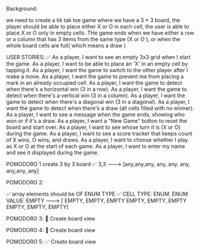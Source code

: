 Background:

we need to create a tik tak toe game where we have a 3 * 3 board, 
the player should be able to place either  X or  O  in each cell, the user is able 
to place X or O only in empty cells. THe game ends when we have either a row or a column that has 
3 items from the same type (X or O ), or when the whole board cells are full( which means a draw )

USER STORIES:
✅ As a player, I want to see an empty 3x3 grid when I start the game.
As a player, I want to be able to place an 'X' in an empty cell by tapping it.
As a player, I want the game to switch to the other player after I make a move.
As a player, I want the game to prevent me from placing a mark in an already occupied cell.
As a player, I want the game to detect when there's a horizontal win (3 in a row).
As a player, I want the game to detect when there's a vertical win (3 in a column).
As a player, I want the game to detect when there's a diagonal win (3 in a diagonal).
As a player, I want the game to detect when there's a draw (all cells filled with no winner).
As a player, I want to see a message when the game ends, showing who won or if it's a draw.
As a player, I want a "New Game" button to reset the board and start over.
As a player, I want to see whose turn it is (X or O) during the game.
As a player, I want to see a score tracker that keeps count of X wins, O wins, and draws.
As a player, I want to choose whether I play as X or O at the start of each game.
As a player, I want to enter my name and see it displayed during the game.

POMODORO 1
create 3 by 3 board
  ✅ 3,3 ---> [any,any,any,
            any, any, any,
            any,any, any]

POMODORO 2:

✅ array elements should be OF ENUM TYPE
    ✅ CELL TYPE: ENUM. ENUM VALUE: EMPTY ---> [ EMPTY, EMPTY, EMPTY
                                                 EMPTY, EMPTY, EMPTY
                                                 EMPTY, EMPTY, EMPTY]

POMODORO 3: 
🤲 Create board view 

POMODORO 4:
🤲 Create board view

POMODORO 5:
✅ Create board view